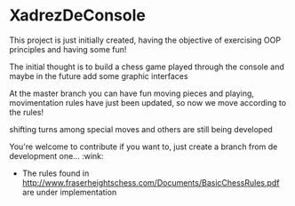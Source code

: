 <h1>XadrezDeConsole</h1>
<div>
 <p>This project is just initially created, having the objective of exercising OOP principles and having some fun!</p>
 <p>The initial thought is to build a chess game played through the console and maybe in the future add some graphic interfaces</p>
 <p>At the master branch you can have fun moving pieces and playing, movimentation rules have just been updated, so now we move according to the rules! </p>
 <p>shifting turns among special moves and others are still being developed</p>
 <p>You're welcome to contribute if you want to, just create a branch from de development one... :wink:</p>
 </div>
 
- The rules found in http://www.fraserheightschess.com/Documents/BasicChessRules.pdf are under implementation
